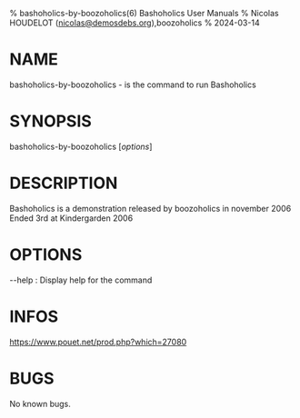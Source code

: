 % bashoholics-by-boozoholics(6) Bashoholics User Manuals
% Nicolas HOUDELOT (nicolas@demosdebs.org),boozoholics
% 2024-03-14

# NAME
bashoholics-by-boozoholics - is the command to run Bashoholics 

# SYNOPSIS
bashoholics-by-boozoholics [*options*]

# DESCRIPTION
Bashoholics  is a demonstration released by boozoholics in november 2006
Ended 3rd at Kindergarden 2006

# OPTIONS
\--help
:   Display help for the command

# INFOS
https://www.pouet.net/prod.php?which=27080

# BUGS
No known bugs.
